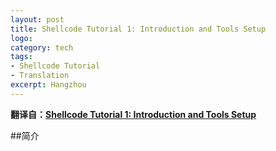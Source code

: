 ```yaml
---
layout: post
title: Shellcode Tutorial 1: Introduction and Tools Setup
logo: 
category: tech
tags:
- Shellcode Tutorial
- Translation
excerpt: Hangzhou
---
```


**翻译自：[Shellcode Tutorial 1: Introduction and Tools Setup](http://www.projectshellcode.com/node/17)**

##简介


